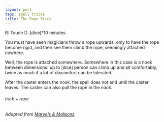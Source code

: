 ```yaml
---
layout: post
tags: spell tricks
title: The Rope Trick
---
```

R: Touch		D: [dice]*10 minutes

You must have seen magicians throw a rope upwards, only to have the rope become rigid, and then see them climb the rope, seemingly attached nowhere.

Well, the rope is attached somewhere. Somewhere in this case is a nook between dimensions: up to [dice] person can climb up and sit comfortably, twice as much if a lot of discomfort can be tolerated. 

After the caster enters the nook, the spell does not end until the caster leaves. The caster can also pull the rope in the nook.

###### trick + rope
###### Adapted from [Marvels & Malisons](https://www.drivethrurpg.com/product/211911/Marvels--Malisons)
